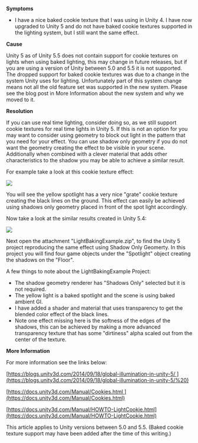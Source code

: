 

**Symptoms**


- I have a nice baked cookie texture that I was using in Unity 4. I have now upgraded to Unity 5 and do not have baked cookie textures supported in the lighting system, but I still want the same effect.



**Cause**



Unity 5 as of Unity 5.5 does not contain support for cookie textures on lights when using baked lighting, this may change in future releases, but if you are using a version of Unity between 5.0 and 5.5 it is not supported. The dropped support for baked cookie textures was due to a change in the system Unity uses for lighting. Unfortunately part of this system change means not all the old feature set was supported in the new system. Please see the blog post in More Information about the new system and why we moved to it.



**Resolution**



If you can use real time lighting, consider doing so, as we still support cookie textures for real time lights in Unity 5. If this is not an option for you may want to consider using geometry to block out light in the pattern that you need for your effect. You can use shadow only geometry if you do not want the geometry creating the effect to be visible in your scene. Additionally when combined with a clever material that adds other characteristics to the shadow you may be able to achieve a similar result.



For example take a look at this cookie texture effect:



![](/hc/en-us/article_attachments/208552043/Unity4.png)



You will see the yellow spotlight has a very nice "grate" cookie texture creating the black lines on the ground. This effect can easily be achieved using shadows only geometry placed in front of the spot light accordingly.



Now take a look at the similar results created in Unity 5.4:



![](/hc/en-us/article_attachments/208586846/Unity5.png)



Next open the attachment "LightBakingExample.zip", to find the Unity 5 project reproducing the same effect using Shadow Only Geomerty. In this project you will find four game objects under the "Spotlight" object creating the shadows on the "Floor".



A few things to note about the LightBakingExample Project:


- The shadow geometry renderer has "Shadows Only" selected but it is not required.
- The yellow light is a baked spotlight and the scene is using baked ambient GI.
- I have added a shader and material that uses transparency to get the blended color effect of the black lines.
- Note one effect missing here is the softness of the edges of the shadows, this can be achieved by making a more advanced transparency texture that has some "dirtiness" alpha scaled out from the center of the texture.



**More Information**



For more information see the links below:



[https://blogs.unity3d.com/2014/09/18/global-illumination-in-unity-5/ ](https://blogs.unity3d.com/2014/09/18/global-illumination-in-unity-5/%20)



[https://docs.unity3d.com/Manual/Cookies.html ](https://docs.unity3d.com/Manual/Cookies.html)



[https://docs.unity3d.com/Manual/HOWTO-LightCookie.html](https://docs.unity3d.com/Manual/HOWTO-LightCookie.html)



This article applies to Unity versions between 5.0 and 5.5. (Baked cookie texture support may have been added after the time of this writing.)

